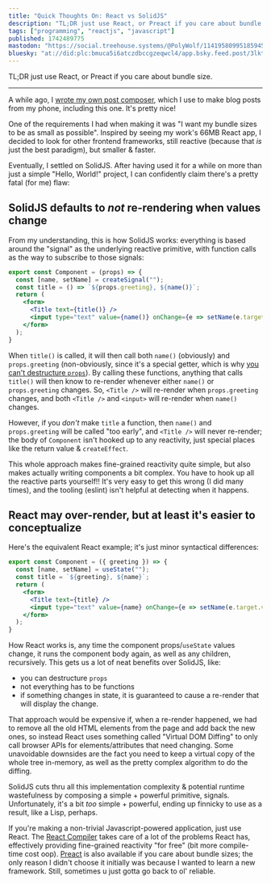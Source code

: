 ```yaml
---
title: "Quick Thoughts On: React vs SolidJS"
description: "TL;DR just use React, or Preact if you care about bundle size.\r \r ---\r \r A while ago, I [wrote my own post composer](https://wolfgirl.dev..."
tags: ["programming", "reactjs", "javascript"]
published: 1742489775
mastodon: "https://social.treehouse.systems/@PolyWolf/114195809951859457"
bluesky: "at://did:plc:bmuca5i6atczdbccgzeqwcl4/app.bsky.feed.post/3lkt6442g2k2v"
---
```


TL;DR just use React, or Preact if you care about bundle size.

---

A while ago, I [wrote my own post composer](https://wolfgirl.dev/blog/2024-11-08-what-if-anyone-could-use-my-post-composer-/), which I use to make blog posts from my phone, including this one. It's pretty nice!

One of the requirements I had when making it was "I want my bundle sizes to be as small as possible". Inspired by seeing my work's 66MB React app, I decided to look for other frontend frameworks, still reactive (because that _is_ just the best paradigm), but smaller & faster.

Eventually, I settled on SolidJS. After having used it for a while on more than just a simple "Hello, World!" project, I can confidently claim there's a pretty fatal (for me) flaw:

## SolidJS defaults to _not_ re-rendering when values change

From my understanding, this is how SolidJS works: everything is based around the "signal" as the underlying reactive primitive, with function calls as the way to subscribe to those signals:

```jsx
export const Component = (props) => {
  const [name, setName] = createSignal("");
  const title = () => `${props.greeting}, ${name()}`;
  return (
    <form>
      <Title text={title()} />
      <input type="text" value={name()} onChange={e => setName(e.target.value)} />
    </form>
  );
}
```

When `title()` is called, it will then call both `name()` (obviously) and `props.greeting` (non-obviously, since it's a special getter, which is why [you can't destructure `props`](https://docs.solidjs.com/concepts/components/props#destructuring-props)). By calling these functions, anything that calls `title()` will then know to re-render whenever either `name()` or `props.greeting` changes. So, `<Title />` will re-render when `props.greeting` changes, and both `<Title />` and `<input>` will re-render when `name()` changes.

However, if you _don't_ make `title` a function, then `name()` and `props.greeting` will be called "too early", and `<Title />` will never re-render; the body of `Component` isn't hooked up to any reactivity, just special places like the return value & `createEffect`.

This whole approach makes fine-grained reactivity quite simple, but also makes actually writing components a bit complex. You have to hook up all the reactive parts yourself!! It's very easy to get this wrong (I did many times), and the tooling (eslint) isn't helpful at detecting when it happens.

## React may over-render, but at least it's easier to conceptualize

Here's the equivalent React example; it's just minor syntactical differences:

```jsx
export const Component = ({ greeting }) => {
  const [name, setName] = useState("");
  const title = `${greeting}, ${name}`;
  return (
    <form>
      <Title text={title} />
      <input type="text" value={name} onChange={e => setName(e.target.value)} />
    </form>
  );
}
```

How React works is, any time the component props/`useState` values change, it runs the component body again, as well as any children, recursively. This gets us a lot of neat benefits over SolidJS, like:
* you can destructure `props`
* not everything has to be functions
* if something changes in state, it is guaranteed to cause a re-render that will display the change.

That approach would be expensive if, when a re-render happened, we had to remove all the old HTML elements from the page and add back the new ones, so instead React uses something called "Virtual DOM Diffing" to only call browser APIs for elements/attributes that need changing. Some unavoidable downsides are the fact you need to keep a virtual copy of the whole tree in-memory, as well as the pretty complex algorithm to do the diffing.

SolidJS cuts thru all this implementation complexity & potential runtime wastefulness by composing a simple + powerful primitive, signals. Unfortunately, it's a bit _too_ simple + powerful, ending up finnicky to use as a result, like a Lisp, perhaps.

If you're making a non-trivial Javascript-powered application, just use React. The [React Compiler](https://react.dev/learn/react-compiler) takes care of a lot of the problems React has, effectively providing fine-grained reactivity "for free" (bit more compile-time cost oop). [Preact](https://preactjs.com/) is also available if you care about bundle sizes; the only reason I didn't choose it initially was because I wanted to learn a new framework. Still, sometimes u just gotta go back to ol' reliable.